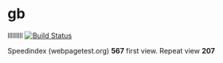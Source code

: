 # gb
lllllllll
[![Build Status](https://travis-ci.org/qcon/gb.svg?branch=master)](https://travis-ci.org/qcon/gb)

Speedindex (webpagetest.org) **567** first view. Repeat view **207**
